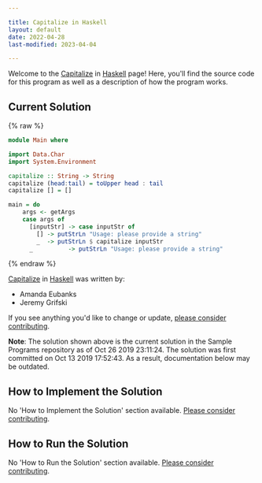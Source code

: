 ```yaml
---

title: Capitalize in Haskell
layout: default
date: 2022-04-28
last-modified: 2023-04-04

---
```


Welcome to the [Capitalize](https://sampleprograms.io/projects/capitalize) in [Haskell](https://sampleprograms.io/languages/haskell) page! Here, you'll find the source code for this program as well as a description of how the program works.

## Current Solution

{% raw %}

```haskell
module Main where 

import Data.Char
import System.Environment

capitalize :: String -> String
capitalize (head:tail) = toUpper head : tail
capitalize [] = []

main = do  
    args <- getArgs
    case args of
      [inputStr] -> case inputStr of
        [] -> putStrLn "Usage: please provide a string"
        _  -> putStrLn $ capitalize inputStr
      _          -> putStrLn "Usage: please provide a string"
```

{% endraw %}

[Capitalize](https://sampleprograms.io/projects/capitalize) in [Haskell](https://sampleprograms.io/languages/haskell) was written by:

- Amanda Eubanks
- Jeremy Grifski

If you see anything you'd like to change or update, [please consider contributing](https://github.com/TheRenegadeCoder/sample-programs).

**Note**: The solution shown above is the current solution in the Sample Programs repository as of Oct 26 2019 23:11:24. The solution was first committed on Oct 13 2019 17:52:43. As a result, documentation below may be outdated.

## How to Implement the Solution

No 'How to Implement the Solution' section available. [Please consider contributing](https://github.com/TheRenegadeCoder/sample-programs-website).

## How to Run the Solution

No 'How to Run the Solution' section available. [Please consider contributing](https://github.com/TheRenegadeCoder/sample-programs-website).